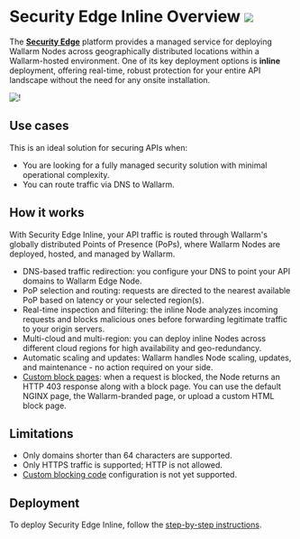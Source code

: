 # Security Edge Inline Overview <a href="../../../../about-wallarm/subscription-plans/#security-edge-paid-plan"><img src="../../../../images/security-edge-tag.svg" style="border: none;"></a>

The [**Security Edge**](../overview.md) platform provides a managed service for deploying Wallarm Nodes across geographically distributed locations within a Wallarm-hosted environment. One of its key deployment options is **inline** deployment, offering real-time, robust protection for your entire API landscape without the need for any onsite installation.

![!](../../../images/waf-installation/security-edge/inline/traffic-flow.png)

## Use cases

This is an ideal solution for securing APIs when:

* You are looking for a fully managed security solution with minimal operational complexity.
* You can route traffic via DNS to Wallarm.

## How it works

With Security Edge Inline, your API traffic is routed through Wallarm's globally distributed Points of Presence (PoPs), where Wallarm Nodes are deployed, hosted, and managed by Wallarm.

* DNS-based traffic redirection: you configure your DNS to point your API domains to Wallarm Edge Node.
* PoP selection and routing: requests are directed to the nearest available PoP based on latency or your selected region(s).
* Real-time inspection and filtering: the inline Node analyzes incoming requests and blocks malicious ones before forwarding legitimate traffic to your origin servers.
* Multi-cloud and multi-region: you can deploy inline Nodes across different cloud regions for high availability and geo-redundancy.
* Automatic scaling and updates: Wallarm handles Node scaling, updates, and maintenance - no action required on your side.
* [Custom block pages](custom-block-page.md): when a request is blocked, the Node returns an HTTP 403 response along with a block page. You can use the default NGINX page, the Wallarm-branded page, or upload a custom HTML block page.

## Limitations

* Only domains shorter than 64 characters are supported.
* Only HTTPS traffic is supported; HTTP is not allowed.
* [Custom blocking code](../../../admin-en/configuration-guides/configure-block-page-and-code.md) configuration is not yet supported.

## Deployment

To deploy Security Edge Inline, follow the [step-by-step instructions](deployment.md).
